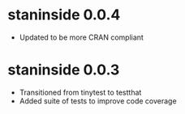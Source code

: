 # staninside 0.0.4
* Updated to be more CRAN compliant

# staninside 0.0.3

* Transitioned from tinytest to testthat
* Added suite of tests to improve code coverage

